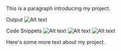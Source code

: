 <!DOCTYPE html>
<html lang="en">
<head>
  <meta charset="UTF-8">
  <meta name="viewport" content="width=device-width, initial-scale=1.0">
</head>
<body>
  
  <p>This is a paragraph introducing my project.</p>
  <h>Output<h>
  <img src="images/output.png" alt="Alt text">

  <h>Code Snippets<h>
  <img src="images/code.png" alt="Alt text">
  <img src="images/code2.png" alt="Alt text">
  <img src="images/code3.png" alt="Alt text">
  
  <p>Here's some more text about my project.</p>
</body>
</html>
